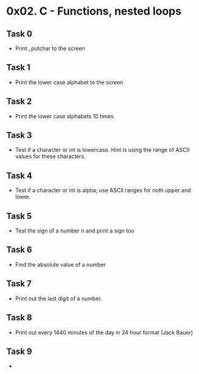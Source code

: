 # 0x02. C - Functions, nested loops
## Task 0
* Print _putchar to the screen

## Task 1
* Print the lower case alphabet to the screen

## Task 2
* Print the lower case alphabets 10 times

## Task 3
* Test if a character or int is lowercase. Hint is using the range of ASCII values for these characters.

## Task 4
* Test if a character or int is alpha; use ASCII ranges for noth upper and lower.

## Task 5
* Test the sign of a number n and print a sign too

## Task 6
* Find the absolute value of a number

## Task 7
* Print out the last digit of a number.

## Task 8
* Print out every 1440 minutes of the day in 24 hour format (Jack Bauer)

## Task 9
*      
